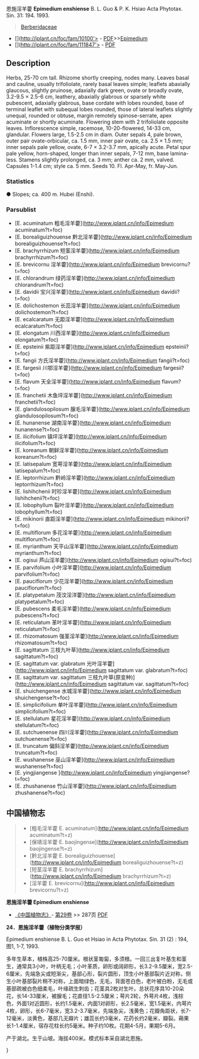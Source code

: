 恩施淫羊藿 **Epimedium enshiense** B. L. Guo & P. K. Hsiao Acta Phytotax. Sin. 31: 194. 1993.

> [Berberidaceae](http://www.iplant.cn/info/Berberidaceae?t=foc)
* [](http://iplant.cn/foc/fam/10100'> - [PDF](http://iplant.cn/foc/pdf/Berberidaceae.pdf)>>[Epimedium](http://www.iplant.cn/info/Epimedium?t=foc)
* [](http://iplant.cn/foc/fam/111847'> - [PDF](http://www.iplant.cn/foc/pdf/Epimedium.pdf)

## Description

Herbs, 25-70 cm tall. Rhizome shortly creeping, nodes many. Leaves basal and cauline, usually trifoliolate, rarely basal leaves simple; leaflets abaxially glaucous, slightly pruinose, adaxially dark green, ovate or broadly ovate, 3.2-9.5 × 2.5-6 cm, leathery, abaxially glabrous or sparsely white pubescent, adaxially glabrous, base cordate with lobes rounded, base of terminal leaflet with subequal lobes rounded, those of lateral leaflets slightly unequal, rounded or obtuse, margin remotely spinose-serrate, apex acuminate or shortly acuminate. Flowering stem with 2 trifoliolate opposite leaves. Inflorescence simple, racemose, 10-20-flowered, 14-33 cm, glandular. Flowers large, 1.5-2.5 cm in diam. Outer sepals 4, pale brown, outer pair ovate-orbicular, ca. 1.5 mm, inner pair ovate, ca. 2.5 × 1.5 mm; inner sepals pale yellow, ovate, 6-7 × 3.2-3.7 mm, apically acute. Petal spur pale yellow, horn-shaped, longer than inner sepals, 7-12 mm, base lamina-less. Stamens slightly prolonged, ca. 3 mm; anther ca. 2 mm, valved. Capsules 1-1.4 cm; style ca. 5 mm. Seeds 10. Fl. Apr-May, fr. May-Jun.

### Statistics
● Slopes; ca. 400 m. Hubei (Enshi).



### Parsublist

* [E.  acuminatum  粗毛淫羊藿](http://www.iplant.cn/info/Epimedium acuminatum?t=foc)
* [E.  borealiguizhouense  黔北淫羊藿](http://www.iplant.cn/info/Epimedium borealiguizhouense?t=foc)
* [E.  brachyrrhizum  短茎淫羊藿](http://www.iplant.cn/info/Epimedium brachyrrhizum?t=foc)
* [E.  brevicornu  淫羊藿](http://www.iplant.cn/info/Epimedium brevicornu?t=foc)
* [E.  chlorandrum  绿药淫羊藿](http://www.iplant.cn/info/Epimedium chlorandrum?t=foc)
* [E.  davidii  宝兴淫羊藿](http://www.iplant.cn/info/Epimedium davidii?t=foc)
* [E.  dolichostemon  长蕊淫羊藿](http://www.iplant.cn/info/Epimedium dolichostemon?t=foc)
* [E.  ecalcaratum  无距淫羊藿](http://www.iplant.cn/info/Epimedium ecalcaratum?t=foc)
* [E.  elongatum  川西淫羊藿](http://www.iplant.cn/info/Epimedium elongatum?t=foc)
* [E.  epsteinii  紫距淫羊藿](http://www.iplant.cn/info/Epimedium epsteinii?t=foc)
* [E.  fangii  方氏淫羊藿](http://www.iplant.cn/info/Epimedium fangii?t=foc)
* [E.  fargesii  川鄂淫羊藿](http://www.iplant.cn/info/Epimedium fargesii?t=foc)
* [E.  flavum  天全淫羊藿](http://www.iplant.cn/info/Epimedium flavum?t=foc)
* [E.  franchetii  木鱼坪淫羊藿](http://www.iplant.cn/info/Epimedium franchetii?t=foc)
* [E.  glandulosopilosum  腺毛淫羊藿](http://www.iplant.cn/info/Epimedium glandulosopilosum?t=foc)
* [E.  hunanense  湖南淫羊藿](http://www.iplant.cn/info/Epimedium hunanense?t=foc)
* [E.  ilicifolium  镇坪淫羊藿](http://www.iplant.cn/info/Epimedium ilicifolium?t=foc)
* [E.  koreanum  朝鲜淫羊藿](http://www.iplant.cn/info/Epimedium koreanum?t=foc)
* [E.  latisepalum  宽萼淫羊藿](http://www.iplant.cn/info/Epimedium latisepalum?t=foc)
* [E.  leptorrhizum  黔岭淫羊藿](http://www.iplant.cn/info/Epimedium leptorrhizum?t=foc)
* [E.  lishihchenii  时珍淫羊藿](http://www.iplant.cn/info/Epimedium lishihchenii?t=foc)
* [E.  lobophyllum  裂叶淫羊藿](http://www.iplant.cn/info/Epimedium lobophyllum?t=foc)
* [E.  mikinorii  直距淫羊藿](http://www.iplant.cn/info/Epimedium mikinorii?t=foc)
* [E.  multiflorum  多花淫羊藿](http://www.iplant.cn/info/Epimedium multiflorum?t=foc)
* [E.  myrianthum  天平山淫羊藿](http://www.iplant.cn/info/Epimedium myrianthum?t=foc)
* [E.  ogisui  芦山淫羊藿](http://www.iplant.cn/info/Epimedium ogisui?t=foc)
* [E.  parvifolium  小叶淫羊藿](http://www.iplant.cn/info/Epimedium parvifolium?t=foc)
* [E.  pauciflorum  少花淫羊藿](http://www.iplant.cn/info/Epimedium pauciflorum?t=foc)
* [E.  platypetalum  茂汶淫洋藿](http://www.iplant.cn/info/Epimedium platypetalum?t=foc)
* [E.  pubescens  柔毛淫羊藿](http://www.iplant.cn/info/Epimedium pubescens?t=foc)
* [E.  reticulatum  革叶淫羊藿](http://www.iplant.cn/info/Epimedium reticulatum?t=foc)
* [E.  rhizomatosum  强茎淫羊藿](http://www.iplant.cn/info/Epimedium rhizomatosum?t=foc)
* [E.  sagittatum  三枝九叶草](http://www.iplant.cn/info/Epimedium sagittatum?t=foc)
* [E.  sagittatum var. glabratum  光叶淫羊藿](http://www.iplant.cn/info/Epimedium sagittatum var. glabratum?t=foc)
* [E.  sagittatum var. sagittatum  三枝九叶草(原变种)](http://www.iplant.cn/info/Epimedium sagittatum var. sagittatum?t=foc)
* [E.  shuichengense  水城淫羊藿](http://www.iplant.cn/info/Epimedium shuichengense?t=foc)
* [E.  simplicifolium  单叶淫羊藿](http://www.iplant.cn/info/Epimedium simplicifolium?t=foc)
* [E.  stellulatum  星花淫羊藿](http://www.iplant.cn/info/Epimedium stellulatum?t=foc)
* [E.  sutchuenense  四川淫羊藿](http://www.iplant.cn/info/Epimedium sutchuenense?t=foc)
* [E.  truncatum  偏斜淫羊藿](http://www.iplant.cn/info/Epimedium truncatum?t=foc)
* [E.  wushanense  巫山淫羊藿](http://www.iplant.cn/info/Epimedium wushanense?t=foc)
* [E.  yingjiangense  ](http://www.iplant.cn/info/Epimedium yingjiangense?t=foc)
* [E.  zhushanense  竹山淫羊藿](http://www.iplant.cn/info/Epimedium zhushanense?t=foc)


## 中国植物志

> * [粗毛淫羊藿  E.  acuminatum](http://www.iplant.cn/info/Epimedium acuminatum?t=z)
> * [保靖淫羊藿  E.  baojingense](http://www.iplant.cn/info/Epimedium baojingense?t=z)
> * [黔北淫羊藿  E.  borealiguizhouense](http://www.iplant.cn/info/Epimedium borealiguizhouense?t=z)
> * [短茎淫羊藿  E.  brachyrrhizum](http://www.iplant.cn/info/Epimedium brachyrrhizum?t=z)
> * [淫羊藿  E.  brevicornu](http://www.iplant.cn/info/Epimedium brevicornu?t=z)


**恩施淫羊藿 Epimedium enshiense**

* [《中国植物志》](http://www.iplant.cn/frps)- [第29卷](http://www.iplant.cn/frps/vol/29) >> 287页 [PDF](http://www.iplant.cn/frps/pdf/29/287.pdf)


**24．恩施淫羊藿（植物分类学报）**

Epimedium enshiense B. L. Guo et Hsiao in Acta Phytotax. Sin. 31 (2) : 194, 图1, 1-7, 1993.

多年生草本，植株高25-70厘米。根状茎匍匐，多须根。一回三出复叶基生和茎生，通常具3小叶，叶柄无毛；小叶革质，卵形或阔卵形，长3.2-9.5厘米，宽2.5-6厘米，先端急尖或短渐尖，基部心形，裂片圆形，顶生小叶基部裂片近对称，侧生小叶基部裂片稍不对称，上面暗绿色，无毛，背面苍白色，老叶被白粉，无毛或基部疏被白色细柔毛，叶缘疏生刺齿；花茎具2枚对生叶。总状花序具10-20朵花，长14-33厘米，被腺毛；花直径1.5-2.5厘米；萼片2轮，外萼片4枚，浅棕色，外面1对近圆形，长约1.5毫米，内面1对卵形，长2.5毫米，宽1.5毫米，内萼片4枚，卵形，长6-7毫米，宽3.2-3.7毫米，先端急尖，浅黄色；花瓣角距状，长7-12毫米，淡黄色，基部几无瓣片；雄蕊长约3毫米，花药长约2毫米，瓣裂。蒴果长1-1.4厘米，宿存花柱长约5毫米。种子约10枚。花期4-5月，果期5-6月。

产于湖北。生于山坡。海拔400米。模式标本采自湖北恩施。



}